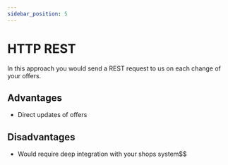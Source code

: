 ```yaml
---
sidebar_position: 5
---
```


# HTTP REST

In this approach you would send a REST request to us on each change of your offers.

## Advantages

- Direct updates of offers

## Disadvantages

- Would require deep integration with your shops system$$